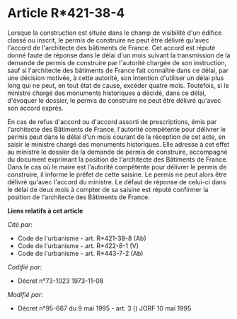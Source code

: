 # Article R*421-38-4

Lorsque la construction est située dans le champ de visibilité d'un édifice classé ou inscrit, le permis de construire ne
peut être délivré qu'avec l'accord de l'architecte des bâtiments de France. Cet accord est réputé donné faute de réponse dans
le délai d'un mois suivant la transmission de la demande de permis de construire par l'autorité chargée de son instruction,
sauf si l'architecte des bâtiments de France fait connaître dans ce délai, par une décision motivée, à cette autorité, son
intention d'utiliser un délai plus long qui ne peut, en tout état de cause, excéder quatre mois. Toutefois, si le ministre
chargé des monuments historiques a décidé, dans ce délai, d'évoquer le dossier, le permis de construire ne peut être délivré
qu'avec son accord exprès.

En cas de refus d'accord ou d'accord assorti de prescriptions, émis par l'architecte des Bâtiments de France, l'autorité
compétente pour délivrer le permis peut dans le délai d'un mois courant de la réception de cet acte, en saisir le ministre
chargé des monuments historiques. Elle adresse à cet effet au ministre le dossier de la demande de permis de construire,
accompagné du document exprimant la position de l'architecte des Bâtiments de France. Dans le cas où le maire est l'autorité
compétente pour délivrer le permis de construire, il informe le préfet de cette saisine. Le permis ne peut alors être délivré
qu'avec l'accord du ministre. Le défaut de réponse de celui-ci dans le délai de deux mois à compter de sa saisine est réputé
confirmer la position de l'architecte des Bâtiments de France.

**Liens relatifs à cet article**

_Cité par_:

  - Code de l'urbanisme - art. R*421-38-8 (Ab)
  - Code de l'urbanisme - art. R*422-8-1 (V)
  - Code de l'urbanisme - art. R*443-7-2 (Ab)

_Codifié par_:

  - Décret n°73-1023 1973-11-08

_Modifié par_:

  - Décret n°95-667 du 9 mai 1995 - art. 3 () JORF 10 mai 1995
